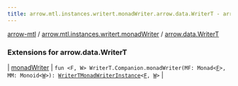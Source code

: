 ```yaml
---
title: arrow.mtl.instances.writert.monadWriter.arrow.data.WriterT - arrow-mtl
---
```


[arrow-mtl](../../index.html) / [arrow.mtl.instances.writert.monadWriter](../index.html) / [arrow.data.WriterT](./index.html)

### Extensions for arrow.data.WriterT

| [monadWriter](monad-writer.html) | `fun <F, W> WriterT.Companion.monadWriter(MF: Monad<`[`F`](monad-writer.html#F)`>, MM: Monoid<`[`W`](monad-writer.html#W)`>): `[`WriterTMonadWriterInstance`](../../arrow.mtl.instances/-writer-t-monad-writer-instance/index.html)`<`[`F`](monad-writer.html#F)`, `[`W`](monad-writer.html#W)`>` |

